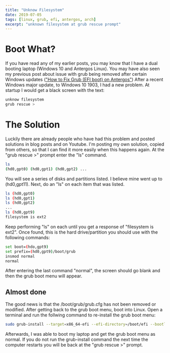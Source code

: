 ```yaml
---
title: "Unknow Filesystem"
date: 2019-07-05
tags: [linux, grub, efi, antergos, arch]
excerpt: "unknown filesystem at grub rescue prompt"
---
```


# Boot What? 
If you have read any of my earlier posts, you may know that I have a dual booting laptop (Windows 10 and Antergos Linux).
You may have also seen my previous post about issue with grub being removed after certain Windows updates (<a href='../efi-boot-antergos'>"How to Fix Grub (EFI boot) on Antergos"</a>)
After a recent Windows major update, to Windows 10 1903, I had a new problem.  At startup I would get a black screen with the text:
```bash
unknow filesystem
grub rescue >
```

# The Solution
Luckily there are already people who have had this problem and posted solutions in blog posts and on Youtube.
I'm posting my own solution, copied from others, so that I can find it more easily when this happens again.
At the "grub rescue >" prompt enter the "ls" command.
```bash
ls
(hd0,gpt0) (hd0,gpt1) (hd0,gpt2) ... 
```
You will see a series of disks and partitions listed. I believe mine went up to (hd0,gpt11).
Next, do an "ls" on each item that was listed.
```bash
ls (hd0,gpt0)
ls (hd0,gpt1)
ls (hd0,gpt2)
...
ls (hd0,gpt9)
filesystem is ext2
```
Keep performing "ls" on each until you get a response of "filesystem is ext2".
Once found, this is the hard drive/partition you should use with the following commands:
```bash
set boot=(hdo,gpt9)
set prefix=(hd0,gpt9)/boot/grub
insmod normal
normal
```
After entering the last command "normal", the screen should go blank and then the grub boot menu will appear.

## Almost done
The good news is that the /boot/grub/grub.cfg has not been removed or modified.
After getting back to the grub boot menu, boot into Linux.
Open a terminal and run the follwing command to re-install the grub boot menu:
```bash
sudo grub-install --target=x86_64-efi --efi-directory=/boot/efi --bootloader-id=Antergos-grub
```
Afterwards, I was able to boot my laptop and get the grub boot menu as normal.
If you do not run the grub-install command the next time the computer restarts you will be back at the "grub rescue >" prompt.
